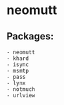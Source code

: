 # neomutt

## Packages:
    - neomutt
    - khard
    - isync
    - msmtp
    - pass
    - lynx
    - notmuch
    - urlview
